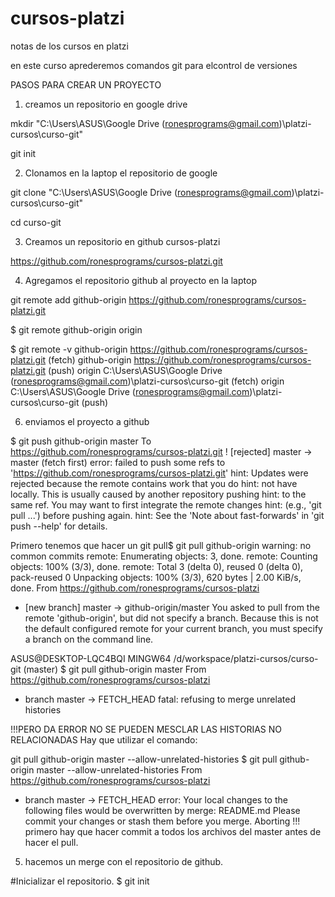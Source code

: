 # cursos-platzi
notas de los cursos en platzi

en este curso aprederemos comandos git para elcontrol de versiones

PASOS PARA CREAR UN PROYECTO

1. creamos un repositorio en google drive

mkdir "C:\Users\ASUS\Google Drive (ronesprograms@gmail.com)\platzi-cursos\curso-git"

git init


2. Clonamos en la laptop el repositorio de google

git clone "C:\Users\ASUS\Google Drive (ronesprograms@gmail.com)\platzi-cursos\curso-git"

cd curso-git


3. Creamos un repositorio en github cursos-platzi

https://github.com/ronesprograms/cursos-platzi.git


4. Agregamos el repositorio github al proyecto en la laptop

git remote add github-origin https://github.com/ronesprograms/cursos-platzi.git

$ git remote
github-origin
origin

$ git remote -v
github-origin   https://github.com/ronesprograms/cursos-platzi.git (fetch)
github-origin   https://github.com/ronesprograms/cursos-platzi.git (push)
origin  C:\Users\ASUS\Google Drive (ronesprograms@gmail.com)\platzi-cursos\curso-git (fetch)
origin  C:\Users\ASUS\Google Drive (ronesprograms@gmail.com)\platzi-cursos\curso-git (push)

6. enviamos el proyecto a github

$ git push github-origin master
To https://github.com/ronesprograms/cursos-platzi.git
 ! [rejected]        master -> master (fetch first)
error: failed to push some refs to 'https://github.com/ronesprograms/cursos-platzi.git'
hint: Updates were rejected because the remote contains work that you do
hint: not have locally. This is usually caused by another repository pushing
hint: to the same ref. You may want to first integrate the remote changes
hint: (e.g., 'git pull ...') before pushing again.
hint: See the 'Note about fast-forwards' in 'git push --help' for details.

Primero tenemos que hacer un git pull$ git pull github-origin
warning: no common commits
remote: Enumerating objects: 3, done.
remote: Counting objects: 100% (3/3), done.
remote: Total 3 (delta 0), reused 0 (delta 0), pack-reused 0
Unpacking objects: 100% (3/3), 620 bytes | 2.00 KiB/s, done.
From https://github.com/ronesprograms/cursos-platzi
 * [new branch]      master     -> github-origin/master
You asked to pull from the remote 'github-origin', but did not specify
a branch. Because this is not the default configured remote
for your current branch, you must specify a branch on the command line.

ASUS@DESKTOP-LQC4BQI MINGW64 /d/workspace/platzi-cursos/curso-git (master)
$  git pull github-origin master
From https://github.com/ronesprograms/cursos-platzi
 * branch            master     -> FETCH_HEAD
fatal: refusing to merge unrelated histories

!!!PERO DA ERROR NO SE PUEDEN MESCLAR LAS HISTORIAS NO RELACIONADAS
Hay que utilizar el comando:

git pull github-origin master --allow-unrelated-histories
$ git pull github-origin master --allow-unrelated-histories
From https://github.com/ronesprograms/cursos-platzi
 * branch            master     -> FETCH_HEAD
error: Your local changes to the following files would be overwritten by merge:
        README.md
Please commit your changes or stash them before you merge.
Aborting
!!! primero hay que hacer commit a todos los archivos del master antes de hacer el pull.





5. hacemos un merge con el repositorio de github.


#Inicializar el repositorio.
$ git init 